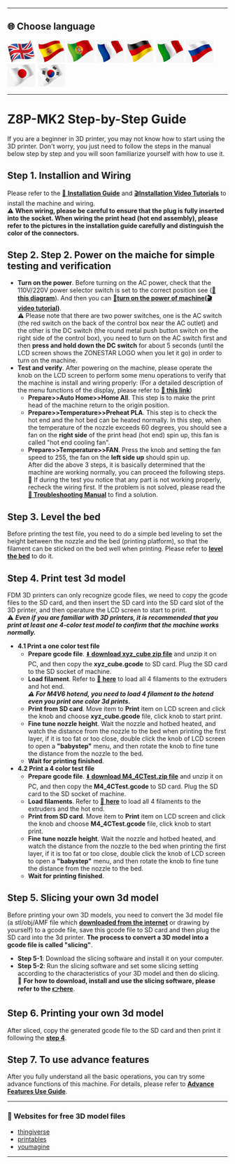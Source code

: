 [USER_GUIDE]: https://downgit.github.io/#/home?url=https://github.com/ZONESTAR3D/Z8P/tree/main/Z8P-MK2
[INSTALLATION_GUIDE]: https://github.com/ZONESTAR3D/Z8P/tree/main/Z8P-MK2/1-Installation_Guide/readme.md
[INSTALL_VIDEO]: https://youtu.be/-oieO7U0LCc
[IMG_ACSWITCH]: https://github.com/ZONESTAR3D/Z8P/blob/main/Z8P-MK2/1-Installation_Guide/pic/selectAC.png
[POWER_ON]: https://github.com/ZONESTAR3D/Z8P/tree/main/Z8P-MK2/2-Operation_Guide#power-on
[VIDEO_POWER_ON]: https://github.com/ZONESTAR3D/Z8P/blob/main/Z8P-MK2/2-Operation_Guide/pic/PowerOn.gif
[LCD_MENU]: https://github.com/ZONESTAR3D/Z8P/tree/main/Z8P-MK2/2-Operation_Guide/DWIN_LCD_screen_Menu_Description
[LEVEL_BED]: https://github.com/ZONESTAR3D/Z8P/tree/main/Z8P-MK2/2-Operation_Guide#level-the-bed
[XYZ_CUBE]: https://github.com/ZONESTAR3D/Z8P/tree/main/Z8P-MK2/3-TestGcode/xyz_cube.zip
[LOAD_FILAMENT]: https://github.com/ZONESTAR3D/Z8P/tree/main/Z8P-MK2/2-Operation_Guide#load-filaments
[M4_4CTEST]: https://github.com/ZONESTAR3D/Z8P/tree/main/Z8P-MK2/3-TestGcode/M4_4CTest.zip
[SLICING_GUIDE]: https://github.com/ZONESTAR3D/Z8P/tree/main/Z8P-MK2/4-SlicingGuide/readme.md
[AUTOTEST_VIDEO]: https://youtu.be/iSsuy2ePWw8
[ADVANCE_FEATURES]: https://github.com/ZONESTAR3D/Z8P/tree/main/Z8P-MK2/2-Operation_Guide#advance-features
[Z8P_FAQ]: (https://github.com/ZONESTAR3D/Z8P/tree/main/Z8P_FAQ)

----
## <a id="choose-language">:globe_with_meridians: Choose language </a>
[![](./lanpic/EN.png)](https://github.com/ZONESTAR3D/Z8P/blob/main/Z8P-MK2/step_by_step.md)
[![](./lanpic/ES.png)](https://github.com/ZONESTAR3D/Z8P/blob/main/Z8P-MK2/step_by_step-es.md)
[![](./lanpic/PT.png)](https://github.com/ZONESTAR3D/Z8P/blob/main/Z8P-MK2/step_by_step-pt.md)
[![](./lanpic/FR.png)](https://github.com/ZONESTAR3D/Z8P/blob/main/Z8P-MK2/step_by_step-fr.md)
[![](./lanpic/DE.png)](https://github.com/ZONESTAR3D/Z8P/blob/main/Z8P-MK2/step_by_step-de.md)
[![](./lanpic/IT.png)](https://github.com/ZONESTAR3D/Z8P/blob/main/Z8P-MK2/step_by_step-it.md)
[![](./lanpic/RU.png)](https://github.com/ZONESTAR3D/Z8P/blob/main/Z8P-MK2/step_by_step-ru.md)
[![](./lanpic/JP.png)](https://github.com/ZONESTAR3D/Z8P/blob/main/Z8P-MK2/step_by_step-jp.md)
[![](./lanpic/KR.png)](https://github.com/ZONESTAR3D/Z8P/blob/main/Z8P-MK2/step_by_step-kr.md)
<!-- [![](./lanpic/SA.png)](https://github.com/ZONESTAR3D/Z8P/blob/main/Z8P-MK2/step_by_step-ar.md) -->

----
# Z8P-MK2 Step-by-Step Guide
If you are a beginner in 3D printer, you may not know how to start using the 3D printer. Don't worry, you just need to follow the steps in the manual below step by step and you will soon familiarize yourself with how to use it.


## Step 1. Installion and Wiring
Please refer to the [:book: **Installation Guide**][INSTALLATION_GUIDE] and [:clapper:**Installation Video Tutorials**][INSTALL_VIDEO] to install the machine and wiring.     
:warning: **When wiring, please be careful to ensure that the plug is fully inserted into the socket. When wiring the print head (hot end assembly), please refer to the pictures in the installation guide carefully and distinguish the color of the connectors.**

## Step 2. Step 2. Power on the maiche for simple testing and verification
- **Turn on the power**. Before turning on the AC power, check that the 110V/220V power selector switch is set to the correct position see ([**:art: this diagram**][IMG_ACSWITCH]). And then you can **[:book:turn on the power of machine][POWER_ON]([:clapper: video tutorial][VIDEO_POWER_ON])**.    
:warning: Please note that there are two power switches, one is the AC switch (the red switch on the back of the control box near the AC outlet) and the other is the DC switch (the round metal push button switch on the right side of the control box), you need to turn on the AC switch first and then **press and hold down the DC switch** for about 5 seconds (until the LCD screen shows the ZONESTAR LOGO when you let it go) in order to turn on the machine.
- **Test and verify**. After powering on the machine, please operate the knob on the LCD screen to perform some menu operations to verify that the machine is install and wiring properly: (For a detailed description of the menu functions of the display, please refer to [**:book: this link**][LCD_MENU])
  - **Prepare>>Auto Home>>Home All**. This step is to make the print head of the machine return to the origin position.
  - **Prepare>>Temperature>>Preheat PLA**. This step is to check the hot end and the hot bed can be heated normally. In this step, when the temperature of the nozzle exceeds 60 degrees, you should see a fan on the **right side** of the print head (hot end) spin up, this fan is called "hot end cooling fan". 
  - **Prepare>>Temperature>>FAN**. Press the knob and setting the fan speed to 255, the fan on the **left side up** should spin up.   
After did the above 3 steps, it is basically determined that the machine are working normally, you can proceed the following steps.     
:pushpin: If during the test you notice that any part is not working properly, recheck the wiring first. If the problem is not solved, please read the [**:book: Troubleshooting Manual**][Z8P_FAQ] to find a solution.

## Step 3. Level the bed
Before printing the test file, you need to do a simple bed leveling to set the height between the nozzle and the bed (printing platform), so that the filament can be sticked on the bed well when printing. Please refer to [**level the bed**][LEVEL_BED] to do it.

## <a id="step4">Step 4. Print test 3d model </a>
FDM 3D printers can only recognize gcode files, we need to copy the gcode files to the SD card, and then insert the SD card into the SD card slot of the 3D printer, and then operature the LCD screen to start to print.    
:warning: ***Even if you are familiar with 3D printers, it is recommended that you print at least one 4-color test model to confirm that the machine works normally.***    
- **4.1 Print a one color test file**
  - **Prepare gcode file**. [:arrow_down: **download xyz_cube zip file**][XYZ_CUBE] and unzip it on PC, and then copy the **xyz_cube.gcode** to SD card. Plug the SD card to the SD socket of machine.
  - **Load filament**. Refer to [:book: **here**][LOAD_FILAMENT] to load all 4 filaments to the extruders and hot end.     
    ***:warning: For M4V6 hotend, you need to load 4 filament to the hotend even you print one color 3d prints.*** 
  - **Print from SD card**. Move item to **Print** item on LCD screen and click the knob and choose **xyz_cube.gcode** file, click knob to start print.
  - **Fine tune nozzle height**. Wait the nozzle and hotbed heated, and watch the distance from the nozzle to the bed when printing the first layer, if it is too fat or too close, double click the knob of LCD screen to open a **"babystep"** menu, and then rotate the knob to fine tune the distance from the nozzle to the bed.
  - **Wait for printing finished**.
- **4.2 Print a 4 color test file**
  - **Prepare gcode file**. [:arrow_down: **download M4_4CTest.zip file**][M4_4CTEST] and unzip it on PC, and then copy the **M4_4CTest.gcode** to SD card. Plug the SD card to the SD socket of machine.
  - **Load filaments**. Refer to [:book: **here**][LOAD_FILAMENT] to load all 4 filaments to the extruders and the hot end.
  - **Print from SD card**. Move item to **Print** item on LCD screen and click the knob and choose **M4_4CTest.gcode** file, click knob to start print.
  - **Fine tune nozzle height**. Wait the nozzle and hotbed heated, and watch the distance from the nozzle to the bed when printing the first layer, if it is too fat or too close, double click the knob of LCD screen to open a **"babystep"** menu, and then rotate the knob to fine tune the distance from the nozzle to the bed.
  - **Wait for printing finished**.
## Step 5. Slicing your own 3d model
Before printing your own 3D models, you need to convert the 3d model file (a stl/obj/AMF file which [**downloaded from the internet**](#download) or drawing by yourself) to a gcode file, save this gcode file to SD card and then plug the SD card into the 3d printer. **The process to convert a 3D model into a gcode file is called "slicing"**.   
- **Step 5-1**: Download the slicing software and install it on your computer.   
- **Step 5-2**: Run the slicing software and set some slicing setting according to the characteristics of your 3D model and then do slicing.      
  :pushpin: **For how to download, install and use the slicing software, please refer to the [:point_right:here][SLICING_GUIDE]**.     

## Step 6. Printing your own 3d model
After sliced, copy the generated gcode file to the SD card and then print it following the [**step 4**](#step4).
## Step 7. To use advance features
After you fully understand all the basic operations, you can try some advance functions of this machine. 
For details, please refer to [**Advance Features Use Guide**][ADVANCE_FEATURES].

----
### <a id="download"> :page_with_curl: Websites for free 3D model files</a>
  - [thingiverse](https://www.thingiverse.com/)  
  - [printables](https://www.printables.com/)  
  - [youmagine](https://www.youmagine.com/)   

----

